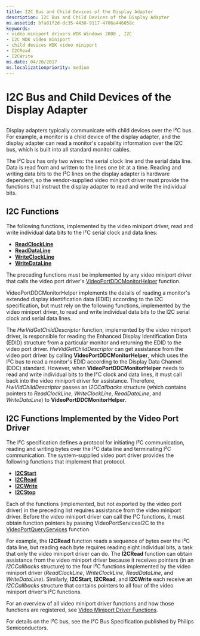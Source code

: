 ```yaml
---
title: I2C Bus and Child Devices of the Display Adapter
description: I2C Bus and Child Devices of the Display Adapter
ms.assetid: bfa81f2d-dc35-4430-9117-4706a446058c
keywords:
- video miniport drivers WDK Windows 2000 , I2C
- I2C WDK video miniport
- child devices WDK video miniport
- I2CRead
- I2CWrite
ms.date: 04/20/2017
ms.localizationpriority: medium
---
```


# I2C Bus and Child Devices of the Display Adapter


## <span id="ddk_i2c_bus_and_child_devices_of_the_display_adapter_gg"></span><span id="DDK_I2C_BUS_AND_CHILD_DEVICES_OF_THE_DISPLAY_ADAPTER_GG"></span>


Display adapters typically communicate with child devices over the I²C bus. For example, a monitor is a child device of the display adapter, and the display adapter can read a monitor's capability information over the I2C bus, which is built into all standard monitor cables.

The I²C bus has only two wires: the serial clock line and the serial data line. Data is read from and written to the lines one bit at a time. Reading and writing data bits to the I²C lines on the display adapter is hardware dependent, so the vendor-supplied video miniport driver must provide the functions that instruct the display adapter to read and write the individual bits.

## I2C Functions

The following functions, implemented by the video miniport driver, read and write individual data bits to the I²C serial clock and data lines:

* [**ReadClockLine**](/windows-hardware/drivers/ddi/video/nc-video-pvideo_read_clock_line)
* [**ReadDataLine**](/windows-hardware/drivers/ddi/video/nc-video-pvideo_read_data_line)
* [**WriteClockLine**](/windows-hardware/drivers/ddi/video/nc-video-pvideo_write_clock_line)
* [**WriteDataLine**](/windows-hardware/drivers/ddi/video/nc-video-pvideo_write_data_line)

The preceding functions must be implemented by any video miniport driver that calls the video port driver's [VideoPortDDCMonitorHelper](/windows-hardware/drivers/ddi/video/nf-video-videoportddcmonitorhelper) function.

VideoPortDDCMonitorHelper implements the details of reading a monitor's extended display identification data (EDID) according to the I2C specification, but must rely on the following functions, implemented by the video miniport driver, to read and write individual data bits to the I2C serial clock and serial data lines.

The *HwVidGetChildDescriptor* function, implemented by the video miniport driver, is responsible for reading the Enhanced Display Identification Data (EDID) structure from a particular monitor and returning the EDID to the video port driver. *HwVidGetChildDescriptor* can get assistance from the video port driver by calling **VideoPortDDCMonitorHelper**, which uses the I²C bus to read a monitor's EDID according to the Display Data Channel (DDC) standard. However, when **VideoPortDDCMonitorHelper** needs to read and write individual bits to the I²C clock and data lines, it must call back into the video miniport driver for assistance. Therefore, *HwVidChildDescriptor* passes an *I2CCallbacks* structure (which contains pointers to *ReadClockLine*, *WriteClockLine*, *ReadDataLine*, and *WriteDataLine*) to **VideoPortDDCMonitorHelper**.

## I2C Functions Implemented by the Video Port Driver

The I²C specification defines a protocol for initiating I²C communication, reading and writing bytes over the I²C data line and terminating I²C communication. The system-supplied video port driver provides the following functions that implement that protocol.

* [**I2CStart**](/windows-hardware/drivers/ddi/video/nc-video-pi2c_start)
* [**I2CRead**](/windows-hardware/drivers/ddi/video/nc-video-pi2c_read)
* [**I2CWrite**](/windows-hardware/drivers/ddi/video/nc-video-pi2c_write)
* [**I2CStop**](/windows-hardware/drivers/ddi/video/nc-video-pi2c_stop)

Each of the functions (implemented, but not exported by the video port driver) in the preceding list requires assistance from the video miniport driver. Before the video miniport driver can call the I²C functions, it must obtain function pointers by passing VideoPortServicesI2C to the [VideoPortQueryServices](/windows-hardware/drivers/ddi/video/nf-video-videoportqueryservices) function.

For example, the **I2CRead** function reads a sequence of bytes over the I²C data line, but reading each byte requires reading eight individual bits, a task that only the video miniport driver can do. The **I2CRead** function can obtain assistance from the video miniport driver because it receives pointers (in an *I2CCallbacks* structure) to the four I²C functions implemented by the video miniport driver (*ReadClockLine*, *WriteClockLine*, *ReadDataLine*, and *WriteDataLine*). Similarly, **I2CStart**, **I2CRead**, and **I2CWrite** each receive an *I2CCallbacks* structure that contains pointers to all four of the video miniport driver's I²C functions.


For an overview of all video miniport driver functions and how those functions are registered,
 see [Video Miniport Driver Functions](/windows-hardware/drivers/ddi/video/).

For details on the I²C bus, see the I²C Bus Specification published by Philips Semiconductors.

 

